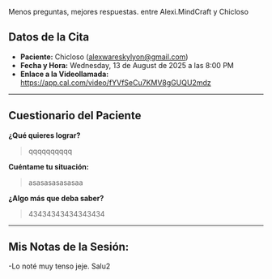 Menos preguntas, mejores respuestas. entre Alexi.MindCraft y Chicloso

## Datos de la Cita
- **Paciente:** Chicloso (alexwareskylyon@gmail.com)
- **Fecha y Hora:** Wednesday, 13 de August de 2025 a las 8:00 PM
- **Enlace a la Videollamada:** https://app.cal.com/video/fYVfSeCu7KMV8gGUQU2mdz

---

## Cuestionario del Paciente
**¿Qué quieres lograr?**
> qqqqqqqqqq

**Cuéntame tu situación:**
> asasasasasasaa

**¿Algo más que deba saber?**
> 43434343434343434

---

## Mis Notas de la Sesión:

-Lo noté muy tenso jeje. Salu2
